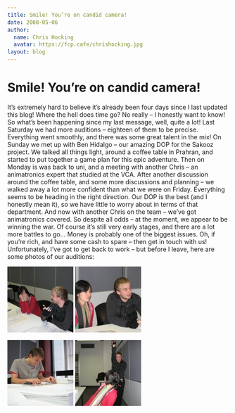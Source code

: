 ```yaml
---
title: Smile! You’re on candid camera!
date: 2008-05-06
author:
  name: Chris Hocking
  avatar: https://fcp.cafe/chrishocking.jpg
layout: blog
---
```

# Smile! You’re on candid camera!

It’s extremely hard to believe it’s already been four days since I last updated this blog! Where the hell does time go? No really – I honestly want to know! So what’s been happening since my last message, well, quite a lot! Last Saturday we had more auditions – eighteen of them to be precise. Everything went smoothly, and there was some great talent in the mix! On Sunday we met up with Ben Hidalgo – our amazing DOP for the Sakooz project. We talked all things light, around a coffee table in Prahran, and started to put together a game plan for this epic adventure. Then on Monday is was back to uni, and a meeting with another Chris – an animatronics expert that studied at the VCA. After another discussion around the coffee table, and some more discussions and planning – we walked away a lot more confident than what we were on Friday. Everything seems to be heading in the right direction. Our DOP is the best (and I honestly mean it), so we have little to worry about in terms of that department. And now with another Chris on the team – we’ve got animatronics covered. So despite all odds – at the moment, we appear to be winning the war. Of course it’s still very early stages, and there are a lot more battles to go… Money is probably one of the biggest issues. Oh, if you’re rich, and have some cash to spare – then get in touch with us! Unfortunately, I’ve got to get back to work – but before I leave, here are some photos of our auditions:

[![Sakooz Auditions](/static/blog/2008-05-sakooz_audition_01-150x150.jpg "Sakooz Auditions")](/static/blog/2008-05-sakooz_audition_01.jpg) [![Sakooz Auditions](/static/blog/2008-05-sakooz_audition_02-150x150.jpg "Sakooz Auditions")](/static/blog/2008-05-sakooz_audition_02.jpg)

[![Sakooz Auditions](/static/blog/2008-05-sakooz_audition_03-150x150.jpg "Sakooz Auditions")](/static/blog/2008-05-sakooz_audition_03.jpg) [![Sakooz Auditions](/static/blog/2008-05-sakooz_audition_04-150x150.jpg "Sakooz Auditions")](/static/blog/2008-05-sakooz_audition_04.jpg)